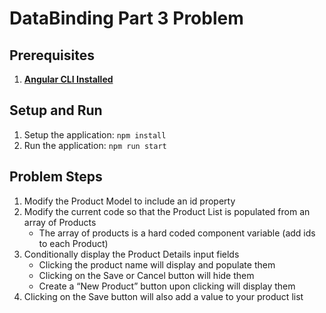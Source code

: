 # DataBinding Part 3 Problem

## Prerequisites
1. **[Angular CLI Installed](https://github.com/angular/angular-cli#installation)**

## Setup and Run	
1. Setup the application: `npm install`
1. Run the application: `npm run start`

## Problem Steps
1. Modify the Product Model to include an id property
1. Modify the current code so that the Product List is populated from an array of Products 
	* The array of products is a hard coded component variable (add ids to each Product)
1. Conditionally display the Product Details input fields
	* Clicking the product name will display and populate them
	* Clicking on the Save or Cancel button will hide them
	* Create a “New Product” button upon clicking will display them
1. Clicking on the Save button will also add a value to your product list
